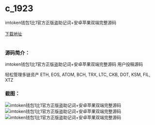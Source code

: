 # c_1923
imtoken钱包1比1官方正版盗助记词+安卓苹果双端完整源码
<br/></br>
[下载地址](https://www.uuid2.com/1923.html "下载地址")
<br/></br>
<h3>源码简介：</h3>
<p>imtoken钱包1比1官方正版盗助记词+安卓苹果双端完整源码  用户投稿源码<p>
<p>轻松管理多链资产 ETH, EOS, ATOM, BCH, TRX, LTC, CKB, DOT, KSM, FIL, XTZ<p>
<h3>截图：</h3>
<img src="https://www.uuid2.com/wp-content/uploads/img/uimage/91731641359522.png" alt="imtoken钱包1比1官方正版盗助记词+安卓苹果双端完整源码"><img src="https://www.uuid2.com/wp-content/uploads/img/uimage/34541641359523.jpg" alt="imtoken钱包1比1官方正版盗助记词+安卓苹果双端完整源码"><img src="https://www.uuid2.com/wp-content/uploads/img/uimage/11891641359523.png" alt="imtoken钱包1比1官方正版盗助记词+安卓苹果双端完整源码">
